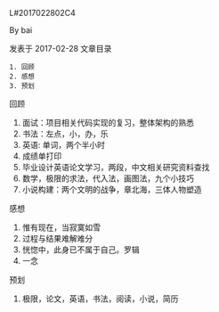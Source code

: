 
L#2017022802C4

By bai

发表于 2017-02-28
文章目录

    1. 回顾
    2. 感想
    3. 预划

回顾

1. 面试：项目相关代码实现的复习，整体架构的熟悉
2. 书法：左点，小，办，乐
3. 英语: 单词，两个半小时
4. 成绩单打印
5. 毕业设计英语论文学习，两段，中文相关研究资料查找
6. 数学，极限的求法，代入法，画图法，九个小技巧
7. 小说构建：两个文明的战争，章北海，三体人物塑造

感想

1. 惟有现在，当寂寞如雪
2. 过程与结果难解难分
3. 恍惚中，此身已不属于自己。罗辑
4. 一念

预划

1. 极限，论文，英语，书法，阅读，小说，简历

